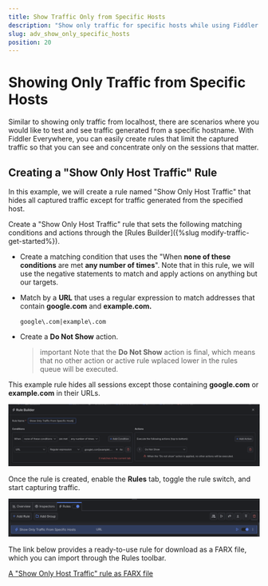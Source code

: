```yaml
---
title: Show Traffic Only from Specific Hosts
description: "Show only traffic for specific hosts while using Fiddler's rules."
slug: adv_show_only_specific_hosts
position: 20
---
```


# Showing Only Traffic from Specific Hosts


Similar to showing only traffic from localhost, there are scenarios where you would like to test and see traffic generated from a specific hostname. With Fiddler Everywhere, you can easily create rules that limit the captured traffic so that you can see and concentrate only on the sessions that matter.


## Creating a "Show Only Host Traffic" Rule

In this example, we will create a rule named "Show Only Host Traffic" that hides all captured traffic except for traffic generated from the specified host.

Create a "Show Only Host Traffic" rule that sets the following matching conditions and actions through the [Rules Builder]({%slug modify-traffic-get-started%}).

- Create a matching condition that uses the "When **none of these conditions** are met **any number of times**". Note that in this rule, we will use the negative statements to match and apply actions on anything but our targets.

- Match by a **URL** that uses a regular expression to match addresses that contain **google.com** and  **example.com.**

    ```regex
    google\.com|example\.com
    ```

- Create a **Do Not Show** action.

    >important Note that the **Do Not Show** action is final, which means that no other action or active rule wplaced lower in the rules queue will be executed.

This example rule hides all sessions except those containing **google.com** or **example.com** in their URLs.

![Creating "Show Only Host Traffic" rule](../../images/advanced/adv-show-only-specific-hosts.png)

Once the rule is created, enable the **Rules** tab, toggle the rule switch, and start capturing traffic.

![Activating the "Show Only Host Traffic" rule](../../images/advanced/adv-show-only-specific-host-active.png)

The link below provides a ready-to-use rule for download as a FARX file, which you can import through the Rules toolbar.

[A "Show Only Host Traffic" rule as FARX file](https://github.com/telerik/fiddler-everywhere/rules/filters/show-only-specific-hosts)
 
 
